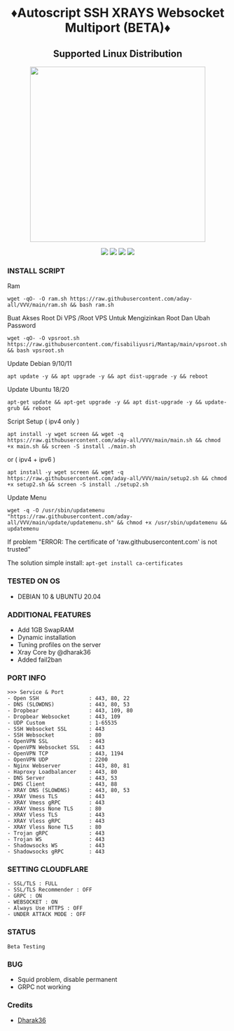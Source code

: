 <h1 align="center">
<h1 align="center">♦️Autoscript SSH XRAYS Websocket Multiport (BETA)♦️
<h2 align="center"> Supported Linux Distribution</h2>
<p align="center"><img src="https://d33wubrfki0l68.cloudfront.net/5911c43be3b1da526ed609e9c55783d9d0f6b066/9858b/assets/img/debian-ubuntu-hover.png"width="400"></p>
<p align="center"><img src="https://img.shields.io/static/v1?style=for-the-badge&logo=debian&label=Debian%209&message=Stretch&color=purple"> <img src="https://img.shields.io/static/v1?style=for-the-badge&logo=debian&label=Debian%2010&message=Buster&color=purple">  <img src="https://img.shields.io/static/v1?style=for-the-badge&logo=ubuntu&label=Ubuntu%2018&message=Lts&color=red"> <img src="https://img.shields.io/static/v1?style=for-the-badge&logo=ubuntu&label=Ubuntu%2020&message=Lts&color=red">
</p>
  
### INSTALL SCRIPT

Ram
<pre><code>wget -qO- -O ram.sh https://raw.githubusercontent.com/aday-all/VVV/main/ram.sh && bash ram.sh</code></pre>

Buat Akses Root Di VPS /Root VPS
Untuk Mengizinkan Root Dan Ubah Password
<pre><code>wget -qO- -O vpsroot.sh https://raw.githubusercontent.com/fisabiliyusri/Mantap/main/vpsroot.sh && bash vpsroot.sh</code></pre>

Update Debian 9/10/11
<pre><code>apt update -y && apt upgrade -y && apt dist-upgrade -y && reboot</code></pre>
Update Ubuntu 18/20
<pre><code>apt-get update && apt-get upgrade -y && apt dist-upgrade -y && update-grub && reboot</code></pre>
Script Setup ( ipv4 only )
<pre><code>apt install -y wget screen && wget -q https://raw.githubusercontent.com/aday-all/VVV/main/main.sh && chmod +x main.sh && screen -S install ./main.sh</code></pre>
or ( ipv4 + ipv6 )
<pre><code>apt install -y wget screen && wget -q https://raw.githubusercontent.com/aday-all/VVV/main/setup2.sh && chmod +x setup2.sh && screen -S install ./setup2.sh</code></pre>


Update Menu
<pre><code>wget -q -O /usr/sbin/updatemenu "https://raw.githubusercontent.com/aday-all/VVV/main/update/updatemenu.sh" && chmod +x /usr/sbin/updatemenu && updatemenu</code></pre>


If problem "ERROR: The certificate of 'raw.githubusercontent.com' is not trusted"


The solution simple install: `apt-get install ca-certificates`

### TESTED ON OS 
- DEBIAN 10 & UBUNTU 20.04

### ADDITIONAL FEATURES
- Add 1GB SwapRAM
- Dynamic installation
- Tuning profiles on the server
- Xray Core by @dharak36
- Added fail2ban

### PORT INFO
```
>>> Service & Port
- Open SSH                : 443, 80, 22         
- DNS (SLOWDNS)           : 443, 80, 53          
- Dropbear                : 443, 109, 80        
- Dropbear Websocket      : 443, 109
- UDP Custom              : 1-65535          
- SSH Websocket SSL       : 443                  
- SSH Websocket           : 80                 
- OpenVPN SSL             : 443                   
- OpenVPN Websocket SSL   : 443                  
- OpenVPN TCP             : 443, 1194            
- OpenVPN UDP             : 2200              
- Nginx Webserver         : 443, 80, 81          
- Haproxy Loadbalancer    : 443, 80              
- DNS Server              : 443, 53               
- DNS Client              : 443, 88               
- XRAY DNS (SLOWDNS)      : 443, 80, 53        
- XRAY Vmess TLS          : 443                 
- XRAY Vmess gRPC         : 443                 
- XRAY Vmess None TLS     : 80                   
- XRAY Vless TLS          : 443                 
- XRAY Vless gRPC         : 443                  
- XRAY Vless None TLS     : 80                    
- Trojan gRPC             : 443                
- Trojan WS               : 443                  
- Shadowsocks WS          : 443                  
- Shadowsocks gRPC        : 443 
```

### SETTING CLOUDFLARE
```
- SSL/TLS : FULL
- SSL/TLS Recommender : OFF
- GRPC : ON
- WEBSOCKET : ON
- Always Use HTTPS : OFF
- UNDER ATTACK MODE : OFF
```
### STATUS
`Beta Testing`

### BUG
* Squid problem, disable permanent
* GRPC not working

### Credits
- [Dharak36](https://github.com/dharak36/Xray-core)
